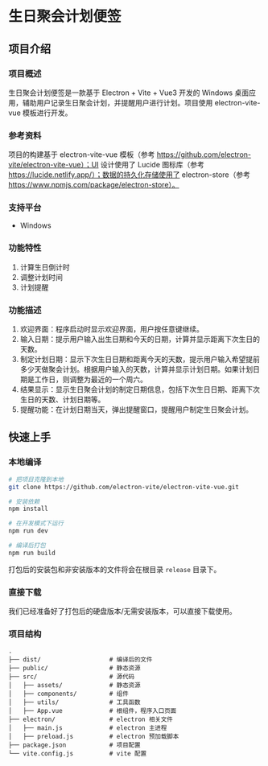# 生日聚会计划便签

## 项目介绍

### 项目概述

生日聚会计划便签是一款基于 Electron + Vite + Vue3 开发的 Windows 桌面应用，辅助用户记录生日聚会计划，并提醒用户进行计划。项目使用 electron-vite-vue 模板进行开发。

### 参考资料

项目的构建基于 electron-vite-vue 模板（参考 https://github.com/electron-vite/electron-vite-vue）；UI 设计使用了 Lucide 图标库（参考 https://lucide.netlify.app/）；数据的持久化存储使用了 electron-store（参考 https://www.npmjs.com/package/electron-store）。

### 支持平台

- Windows

### 功能特性

1. 计算生日倒计时
2. 调整计划时间
3. 计划提醒

### 功能描述

1. 欢迎界面：程序启动时显示欢迎界面，用户按任意键继续。
2. 输入日期：提示用户输入出生日期和今天的日期，计算并显示距离下次生日的天数。
3. 制定计划日期：显示下次生日日期和距离今天的天数，提示用户输入希望提前多少天做聚会计划。根据用户输入的天数，计算并显示计划日期。如果计划日期是工作日，则调整为最近的一个周六。
4. 结果显示：显示生日聚会计划的制定日期信息，包括下次生日日期、距离下次生日的天数、计划日期等。
5. 提醒功能：在计划日期当天，弹出提醒窗口，提醒用户制定生日聚会计划。

## 快速上手

### 本地编译
```sh
# 把项目克隆到本地
git clone https://github.com/electron-vite/electron-vite-vue.git

# 安装依赖
npm install

# 在开发模式下运行
npm run dev

# 编译后打包
npm run build
```

打包后的安装包和非安装版本的文件将会在根目录 `release` 目录下。

### 直接下载
我们已经准备好了打包后的硬盘版本/无需安装版本，可以直接下载使用。

### 项目结构
```
.
├── dist/                   # 编译后的文件
├── public/                 # 静态资源
├── src/                    # 源代码
│   ├── assets/             # 静态资源
│   ├── components/         # 组件
│   ├── utils/              # 工具函数
│   ├── App.vue             # 根组件，程序入口页面
├── electron/               # electron 相关文件
│   ├── main.js             # electron 主进程
│   ├── preload.js          # electron 预加载脚本
├── package.json            # 项目配置
└── vite.config.js          # vite 配置
```